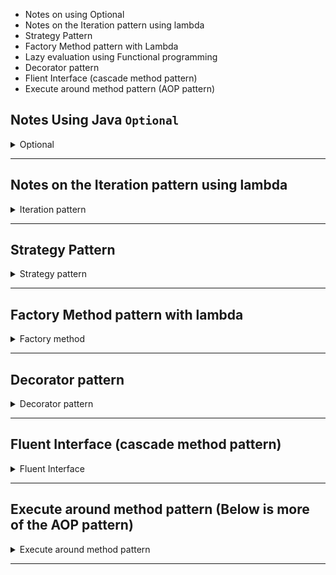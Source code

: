- Notes on using Optional
- Notes on the Iteration pattern using lambda
- Strategy Pattern
- Factory Method pattern with Lambda
- Lazy evaluation using Functional programming
- Decorator pattern 
- Flient Interface (cascade method pattern)
- Execute around method pattern (AOP pattern)


## Notes Using Java `Optional`

<details>
 <summary> Optional </summary>
 - Don't return null, instead of empty object 
  - Say if we are about to return a collection of objects, then return empty list like below
    - We can iterate using empty collection like 
    ```
    public List<Customer> getCustomer(long id){
       // if customer for id not present in database 
       // return empty object like 
       
       return List.of();
    }
    ```

  - how to manage in case if the method to return single value, then return Optional
    ```
    public Optional<String> getUserName(long id){
      // if the name is not found then 
      return Optional.empty();
      // don't return null
    }
    ```
    - When we obtain the value from the Optional then use
       - Don't use the optional.get(), since it will sometime return null
       ```
         System.out.println(Optional.orElse("value not found"));
       ```
  - If a function always return a single value, and it always exists DON'T use Optional.
  - If a method may NOT return a single value then use Optional. 
  - Also if a function returns a collection, then DON'T return Optional. Since for collection we can send empty collection.
  - Don't use Optional<T> as parameter to functions, mostly use overloading
      - Also say if a function is going to perform a default action if the passed argument is null, then don't use optional.
  
      ```
      // don't use Optional like below
      public void setName(Optional<String> name){
         if(name.isPresent()){
            // handle different logic
         }else{
           // perform default operation
         }
      }
      // The usage would be,and every time the client code should use optional wrapped around 
      
      setName(Optional.empty());
      setName(Optional.of("userName"));
      
      ```
      - Handle the above case like below
      ```
      // to handle default action use below method
      public void setName(){
       // do something
      }
      
      public void setName(String name){
       // do something
      }
      ```
  - Optional can be used to field
 
 </details>
  
 ---------------------
  ## Notes on the Iteration pattern using lambda
 
 <details>
  <summary> Iteration pattern </summary>
  - Iteration pattern
   - External Iterator
      - like `for (int i= 0; i <= N; i++){...}`
      - also, `for(var item : items){....}`, then we do use break, etc.
      
   In general we do alter the flow.
   
   - Internal Iterator
     - with the streams, we don't alter the flow instead create a pipeline
     - in functional programming we don't have statements like break, it is mostly expression. 
     - from Java 9, we use `takeWhile()` with the predicate
     - from Java 8, we had `limit()` which can be used as break (like in the imperative style)
     ```
     items.stream()
       .filter(name -> name.length() == 5)
       .map(String::toString)
       .forEach(System.out::println);
     ```
     - when using the functional programming, don't modify or mutate the object that is defined outside.
     - **Try to keep the function pure and immutable**
     - **Avoid shared mutable variables**
     ```
      var itemsToUpper = new ArrayList<String>();
      
      items.stream()
      .filter(name -> name.length() == 4)
      .map(String::toUppercase)
      .forEach(name -> itemsToUpper.add(name)); // don't mutate the object outside
      
      // If some other developer change the stream to parallelStream()
      // it will cause issue unknow side effects
      
      items.stream()
      .filter(name -> name.length() == 4)
      .map(String::toUppercase)
      .toList(); // create a new List of object
     ```
  
  </details>
  
 ---------------------
 
 ## Strategy Pattern

 <details>
  <summary>Strategy pattern </summary>
- Using lambda as a light weight strategies

```java

public class Demo{
public static int computeTotal (List<Integer> inputNumbers, Predicate<Integer> selector){
    int total =0;
    
    for(var number : inputNumbers ){
       if( selector.test(number)){
          total += number;
       }
    }
    return number;
}

public static boolean isOddNum(int number){
  return number%2 != 0;
}

public static void main (String ... args){
    var inputNumbers = List.of(1,2,3,4,5,6,7,8,9,10);
    
    int totalValue = computeTotal (inputNumbers, ignore -> true);//55
    totalValue = computeTotal (inputNumbers, even -> even%2 == 0); // even sum
    totalValue = computeTotal (inputNumbers, odd -> odd%2 !=0); // odd sum
    // alternate using method reference
    totalValue = computeTotal (inputNumbers, Demo::isOddNum); //odd sum    
 }
}
```
 - The `computeTotal()` method can be converted completely to functional style like below
 
 ```
 public static int computeTotalFunc(List<Integer> numbers, Predicate<Integer> selector){
    return numbers.stream().filter(selector).mapToInt(item -> item).sum();
 }
 ```

</details>
  
 --------------------------
  ## Factory Method pattern with lambda

<details>
 <summary>Factory method </summary>
 
- Factory method using default method

- interface vs abstract class:
   - The golden rule that interface are better than abstract classes.
   - Interface can have implementation but they can't have non final fields.
      - i.e. Interface cannot carry state, but abstract class can carry state.

The factory method can help us dealing with the default methods in interfaces

```java
package com.dp;

interface Department{
    // we are about to treat this interface as a factory
    // say defining a private variable in interface is not possible
    // so below is not going to work
    // private Accounts account;
    // and we try to print the value in the default method below

    // in this case we can define a method like
    // this abstract method

    Accounts getAccounts();

    default void belongsTo(){
        System.out.println("from department "+getAccounts()); //using abstract method
    }
}

interface Accounts{}
class Banker implements Accounts {}
class Teller implements Accounts{}

class PublicBank implements Department{
    private Banker banker = new Banker(); //using the accounts implementation

    public Accounts getAccounts() {
        return banker;
    }
}

class PrivateBank implements Department{

    private Teller teller = new Teller(); //using the accounts implementation
    public Accounts getAccounts() {
        return teller;
    }
}

public class Demo{

  public static void fromWhere(Department department){
     department.belongsTo();
  }
  
  public static void main(String ... args){
     fromWhere(new PublicBank()); // prints: from department <package>Banker@76fb509a
     fromWhere(new PrivateBank());// prints: from department <package>Teller@4d405ef7
  }
}
```

- Abstract Factory is uses delgation as design tool.
- Factory Method uses inheritance as a design tool.

----------------
## Lazy evaluation using Functional programming

- short circuiting

```java
public class Demo{

 public static int calculate(int value){
    System.out.println("calculate method called");
    return value * 100;
 }
 
 public static void main(String ... arg){
   int value = 5;
   
   // Since we are using && when the first condition is not 
   // met, the compiler won't execute the compute() method 
   // this is called short-circuiting
   
   if( value > 5 && compute(value) > 100){ 
     // if we store the compute to a variable, the compiler will
     // evaluated egaerly, but using them directly in the if 
     // it will evaluate lazily
   
      System.out.println(" value greater than 5");
   }else{
      System.out.println(" value smaller than 5");
   }
 }
}
```
- using the Lambda's

```java
class Lazy<T>{
   private T instance;
   private Supplier<T> supplier;
   
   public Lazy<T>(Supplier<T> supplier){
     this.supplier = supplier;
   }
   
   public T get(){
     if(instance == null){ 
       // with the != you get the null pointer if the condition is matched
       // so it proves that this method is not invoked by the below lazy code
        instance = supplier.get();
     }
     return instance;
   }
}

public class Demo{

    public static void main(String ... args){
       int value = 5;
       // Below will still perform an eager evaluation
       Lazy<Integer> temp = new Lazy(calculate(value));
       
       // We can make the evaluation lazy by passing lambda
       Lazy<Integer> evalLazy = new Lazy(() -> calculate(value));
       
       if(value > 5 && evalLazy.get() > 100){
          System.out.print("if block");
       }else{
          System.out.print("else");
       }
    }
}
```
- If we need to postponed the evaluation we can pass a functional inteface to a method.

</details>
 
 --------------
 
## Decorator pattern

<details>
 <summary> Decorator pattern</summary>
 
 - Functions are composable
 
```java
public class ComposeFunc{
  
  public static void print(int number, String message, Function<Integer,Integer> func){
    System.out.println(number +" "+message + ": " + func.apply(number));
  }
  
  public static void main(String ... args){
     Function<Integer, Integer> increment = num -> num+1;
     Function<Integer, Integer> double = num -> num *2;
     
     print(10,"increment",increment);
     print(10,"double",double);
     
     //using function composition usage
     //more like of combining function
     print(10,"increment and double",increment.andThen(double));
  }
}
```

```java
import java.awt.Color;
class Camera{
  private Function<Color, Color> filter;
  
  public Camera(Function<Color,Color>... filters){
    //filter = input -> input;
    //Below is just creating a pipeline for the function and trying to 
    //reduce multiple function to single function
    filter = Stream.of(filters)
             .reduce(Function.identity(), Function::andThen);
  }
  
  public Color snap(Color input){
     return filter.apply(input);
  }
}

public Class Demo{

  public static void print(Camera camera){
    System.out.println(camera.snap(new Color(125,125,125)));
  }
  pubic static void main(String ... args){
    print(new Camera());
    print (new Camera(Color::brighter));
    
    // combine more function
    print(new Camera(Color::brighter,Color::darker));
  }
}
```

- Above is helpful in case where we have a flow of data and we need to perform validation, transform and encrypt, etc. This decorator will be helpful. 

 </details>
 
---------
 ## Fluent Interface (cascade method pattern)

<details>
 <summary> Fluent Interface </summary>
 
```java
class Mailer {
   public void from (String addrs){
      System.out.println("from");
      return this;
   }
   public void to (String addrs){
      System.out.println("to");
      return this;
   }
   public void subject (String addrs){
      System.out.println("subject");
      return this;
   }
   public void body(String addrs){
      System.out.println("body");
      return this;
   }
   public void send(){
      System.out.println("send");
   }
}

public class Simple {
  public static void main(String ...args){
    
    //usage of mailer
    // we are cascading the method together
    // below is not the builder, it is cascading pattern
    
    // with the below approach we don't know what the object
    // is being used after it. not clear
    new Mailer().
    mail.from("user@domain.com")
        .to("user2@domain.com")
        .subject("Sample")
        .body("content to be typed")
        .send();
  }
}
```

- With lamda making the above code more easy

```java
package com.kafka.example.firstapp.dp;

import java.util.function.Consumer;

class Mailer {

    //define  private constructor
    // so no object can be created any more
    private Mailer(){}

    public Mailer from (String addrs){
        System.out.println("from");
        return this;
    }
    public Mailer to (String addrs){
        System.out.println("to");
        return this;
    }
    public Mailer subject (String addrs){
        System.out.println("subject");
        return this;
    }
    public Mailer body(String addrs){
        System.out.println("body");
        return this;
    }
    // define a consumer function

    public static void send(Consumer<Mailer> block){
        var mailer = new Mailer();

        // pass the mailer to the consumer
        block.accept(mailer);

        System.out.println("send");
    }
}

public class Simple {
    public static void main(String ...args){

        //usage of mailer
        // we are cascading the method together
        // below is not the builder, it is cascading pattern

        // Now since we are using consumer in the send() method we can
        // change below code

        Mailer.send(mail -> mail.from("user@domain.com")
                .to("user2@domain.com")
                .subject("Sample")
                .body("content to be typed"));
    }
}
 /** output: 
to
subject
body
send
 **/
```
- Now with cascading method pattern we can take away the object creation from the user or client.

 </details>
 
 ----
 
## Execute around method pattern (Below is more of the AOP pattern)
 
<details>
 
 <summary> Execute around method pattern </summary>
 
 - removes the overhead of creation and allocation of object from the user
 
 1. we created a close () method to free up the resources, potentially user might forget to use try catch
 2. implementing AutoCloseable, but this also has the same issue, if user didn't use the try-with-resource over this object it will not indicate any issue in compile time.
 
 ```java
 package com.dp;

public class AroundSample {
    
    public static void main (String ...args){
        
        //for example say we want to release a resource
        // after the object is used, we can't use the finalize method
        // sine that doesn't guarantee the execution so as System.gc()
        // we can use lambda to over come this using "Around method pattern"
        try(Resource resource = new Resource()) {
            resource.operation1();
            resource.operation2();
        }
    }
}

class Resource implements AutoCloseable{
    public Resource(){
        System.out.println("Object Created");
    }
    public Resource operation1(){
        System.out.println("operation 1");
        return this;
    }
    public Resource operation2(){
        System.out.println("operation 2");
        return this;
    }
    
    // option 1-  With the close() method we ensure the method is called
    // if the operation throws exception, then we need to wrap
    // around to use the try and catch.
    // Option 2:- we can use ARM (Automatic resource management, like try-with-resource
    // to make the Resource executed with ARM, we need to implement AutoCloseable interface
    // for the Resources. 
    
    public void close(){
        System.out.println("Resource released");
    }
}
```

 3. To use lambda
   - Create private constructor for the Resource object
   - Also make the close() method private.
   
```java
package com.dp;

import java.util.function.Consumer;

public class AroundSample {

    public static void main (String ...args){

        //for example say we want to release a resource
        // after the object is used, we can't use the finalize method
        // sine that doesn't guarantee the execution so as System.gc()
        // we can use lambda to overcome this using "Around method pattern"
        
        Resource.use(resource ->  resource.operation1().operation1()); }
    }
}

class Resource {
    private Resource(){
        System.out.println("Object Created");
    }
    public Resource operation1(){
        System.out.println("operation 1");
        return this;
    }
    public Resource operation2(){
        System.out.println("operation 2");
        return this;
    }

    private void close(){
        System.out.println("Resource released");
    }

    public static void use(Consumer<Resource> block){
        Resource resource = new Resource(); //before 
        try{
            block.accept(resource);
        }finally{
            resource.close(); //after 
        }
    }
}
```
 
 </details>
 
---------------------
